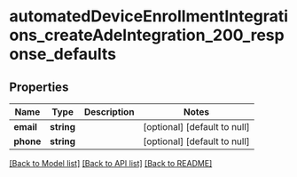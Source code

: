 # automatedDeviceEnrollmentIntegrations_createAdeIntegration_200_response_defaults

## Properties
Name | Type | Description | Notes
------------ | ------------- | ------------- | -------------
**email** | **string** |  | [optional] [default to null]
**phone** | **string** |  | [optional] [default to null]

[[Back to Model list]](../README.md#documentation-for-models) [[Back to API list]](../README.md#documentation-for-api-endpoints) [[Back to README]](../README.md)


